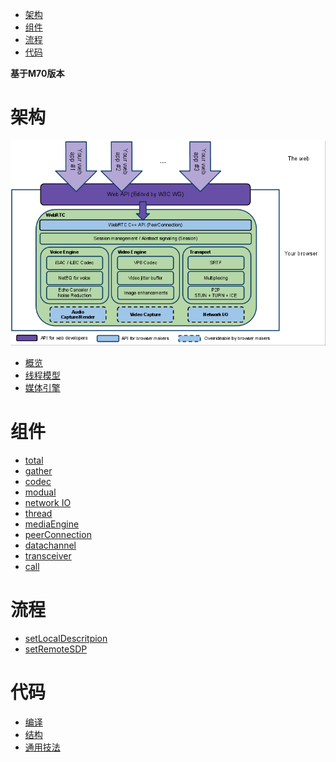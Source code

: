 <!-- TOC -->

- [架构](#架构)
- [组件](#组件)
- [流程](#流程)
- [代码](#代码)

<!-- /TOC -->

**基于M70版本**
# 架构
![arch](./webrtc.png "")
- [概览](./Design.md)
- [线程模型](./Thread.md)
- [媒体引擎](./mediaEngine.md)
# 组件
- [total](./component.md)
- [gather](./gather.md)
- [codec](./codec.md)
- [modual](./modules.md)
- [network IO](./socket.md)
- [thread](./Thread.md)
- [mediaEngine](./mediaEngine.md)
- [peerConnection](./peerconnection.md)
- [datachannel](./datachannel.md)
- [transceiver](./transceiver.md)
- [call](./call.md)
# 流程
- [setLocalDescritpion](./setLocalDescritpion.md)
- [setRemoteSDP](./setRemoteSdp.md)
# 代码
- [编译](./project.md)
- [结构](./dirStruct.md)
- [通用技法](./commonTeach.md)
